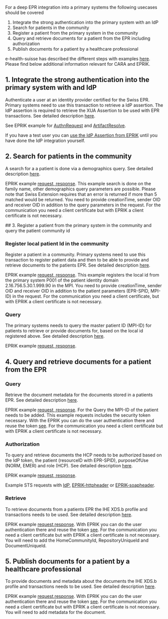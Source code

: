 For a deep EPR integration into a primary systems the following usecases should be covered

1. Integrate the strong authentication into the primary system with an IdP
2. Search for patients in the community
3. Register a patient from the primary system in the community
4. Query and retrieve documents for a patient from the EPR including authorization
5. Publish documents for a patient by a healthcare professional
   
e-health-suisse has described the different steps with examples [here](https://www.e-health-suisse.ch/fr/technique-semantique/raccordement-dep/techniciens.html). Please find below additional information relevant for CARA and EPRIK.

## 1. Integrate the strong authentication into the primary system with and IdP

Authenticate a user at an identity provider certified for the Swiss EPR. Primary systems need to use this transaction to retrieve a IdP assertion. The IdP assertion is required to retrieve the XUA Assertion to be used with EPR transactions. See detailed description [here](https://github.com/ehealthsuisse/EPD-by-example/blob/main/files/AuthenticateUser.md).

See EPRIK example for [AuthnRequest](https://test.ahdis.ch/eprik-cara/index.html#/transaction/5dc8c8d9-705e-4006-874e-e03ff7c4f434) and [ArtifactResolve](https://test.ahdis.ch/eprik-cara/index.html#/transaction/eabdcf9b38f9fc31c85b33835493db9d55028ca9).

If you have a test user you can [use the IdP Assertion from EPRIK](usecases/#use-the-idp-assertion-from-eprik) until you have done the IdP integration yourself.

## 2. Search for patients in the community

A search for a a patient is done via a demographics query. See detailed description [here](https://github.com/ehealthsuisse/EPD-by-example/blob/main/files/PDQ.md). 

EPRIK example [request, response](https://test.ahdis.ch/eprik-cara/index.html#/transaction/e86d22ce-647d-4d1d-a611-6ae2464683ae). This example search is done on the family name, other demographics query parameters are possible. Please note that Swiss Extension requires that an error is returned if more than 5 matched would be returned. You need to provide creationTime, sender OID and receiver OID in addition to the query parameters in the request. For the communication you need a client certificate but with EPRIK a client certificate is not necessary. 


## 3. Register a patient from the primary system in the community and query the patient community id

### Register local patient Id in the community

Register a patient in a community. Primary systems need to use this transaction to register patient data and then to be able to provide and retrieve documents to the patients EPR. See detailed description [here](https://github.com/ehealthsuisse/EPD-by-example/blob/main/files/PIXFeed.md).

EPRIK example [request, response](https://test.ahdis.ch/eprik-cara/index.html#/transaction/22915696-7258-4c3f-b223-658deb4a8c88). This example registers the local id from the primary system P001 of the patient identity domain 2.16.756.5.30.1.999.90 in the MPI. You need to provide creationTime, sender OID and receiver OID in addition to the patient parameters (EPR-SPID, MPI-ID) in the request. For the communication you need a client certificate, but with EPRIK a client certificate is not necessary.

### Query 

The primary systems needs to query the master patient ID (MPI-ID) for patients to retrieve or provide documents for, based on the local id registered above. See detailed description [here](https://github.com/ehealthsuisse/EPD-by-example/blob/main/files/PIXQuery.md).

EPRIK example [request, response](https://test.ahdis.ch/eprik-cara/index.html#/transaction/73566a45-4696-4a3c-9c6a-f8245ec4be8a).

## 4. Query and retrieve documents for a patient from the EPR

### Query
Retrieve the document metadata for the documents stored in a patients EPR. See detailed description [here](https://github.com/ehealthsuisse/EPD-by-example/blob/main/files/RegistryStoredQuery.md).

EPRIK example [request, response](https://test.ahdis.ch/eprik-cara/index.html#/transaction/ab4049f8-ba33-4d84-b9a5-d094ce4117aa). For the Query the MPI-ID of the patient needs to be added. This example requests includes the security token necessary. With the EPRIK you can do the user authentication there and reuse the token [see](usecases/#use-the-idp-assertion-from-eprik). For the communication you need a client certificate but with EPRIK a client certificate is not necessary.

### Authorization

To query and retrieve documents the HCP needs to be authorized based on the IdP token, the patient (resourceID with EPR-SPID), purposeOfUse (NORM, EMER) and role (HCP).
See detailed description [here](https://github.com/ehealthsuisse/EPD-by-example/blob/main/files/GetXAssertion.md).

EPRIK example [request, response](https://test.ahdis.ch/eprik-cara/index.html#/transaction/b62996b2-da1b-49ba-98f1-e64d7123154e).

Example STS requests with [IdP](requests/sts.http), [EPRIK-httpheader](requests/sts-idp-httpheader.http) or [EPRIK-soapheader](requests/sts-idp-soapheader.http).

### Retrieve

To retrieve documents from a patients EPR the IHE XDS.b profile and transactions needs to be used. See detailed description [here](https://github.com/ehealthsuisse/EPD-by-example/blob/main/files/RetrieveDocumentSet.md).

EPRIK example [request,response](https://test.ahdis.ch/eprik-cara/index.html#/transaction/6a6ee447-a842-44f6-bc29-b8a35d14c5e1). With  EPRIK you can do the user authentication there and reuse the token [see](usecases/#use-the-idp-assertion-from-eprik). For the communication you need a client certificate but with EPRIK a client certificate is not necessary. You will need to add the HomeCommunityId, RepositoryUniqueId and DocumentUniqueId.


## 5. Publish documents for a patient by a healthcare professional

To provide documents and metadata about the documents the IHE XDS.b profile and transactions needs to be used. See detailed description [here](https://github.com/ehealthsuisse/EPD-by-example/blob/main/files/ProvideAndRegister.md).

EPRIK example [request,response](https://test.ahdis.ch/eprik-cara/#/transaction/78b7b807-b9db-4314-8463-ffc5a9a6fdf6). With  EPRIK you can do the user authentication there and reuse the token [see](usecases/#use-the-idp-assertion-from-eprik). For the communication you need a client certificate but with EPRIK a client certificate is not necessary. You will need to add metadata for the document.